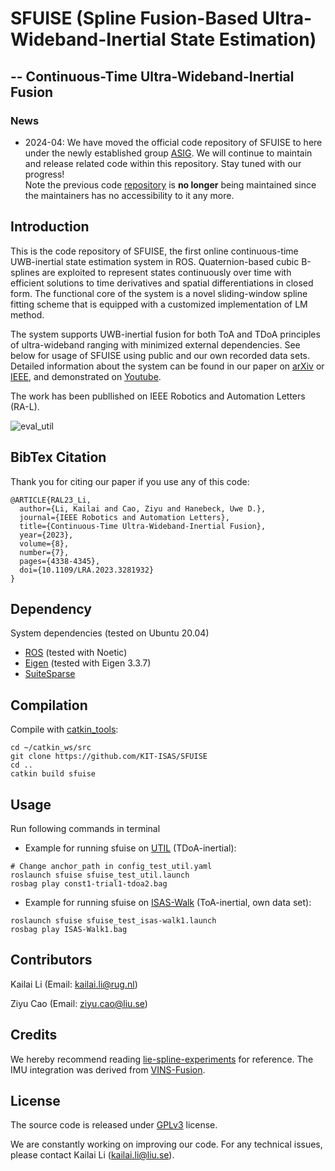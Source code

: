 # SFUISE (Spline Fusion-Based Ultra-Wideband-Inertial State Estimation)
## -- Continuous-Time Ultra-Wideband-Inertial Fusion
### News 
* 2024-04: We have moved the official code repository of SFUISE to here under the newly established group [ASIG](https://kailaili.github.io/). We will continue to maintain and release related code within this repository. Stay tuned with our progress!  
Note the previous code [repository](https://github.com/KIT-ISAS/SFUISE) is **no longer** being maintained since the maintainers has no accessibility to it any more.

## Introduction
This is the code repository of SFUISE, the first online continuous-time UWB-inertial state estimation system in ROS. Quaternion-based cubic B-splines are exploited to represent states continuously over time with efficient solutions to time derivatives and spatial differentiations in closed form. The functional core of the system is a novel sliding-window spline fitting scheme that is equipped with a customized implementation of LM method.

The system supports UWB-inertial fusion for both ToA and TDoA principles of ultra-wideband ranging with minimized external dependencies. See below for usage of SFUISE using public and our own recorded data sets. Detailed information about the system can be found in our paper on [arXiv](https://arxiv.org/abs/2301.09033) or [IEEE](https://doi.org/10.1109/LRA.2023.3281932), and demonstrated on [Youtube](https://www.youtube.com/watch?v=v9bbcskwPnw).

The work has been publlished on IEEE Robotics and Automation Letters (RA-L).

![eval_util](https://github.com/KIT-ISAS/SFUISE/blob/main/doc/util_sequences.gif)
## BibTex Citation
Thank you for citing our paper if you use any of this code:
```
@ARTICLE{RAL23_Li,
  author={Li, Kailai and Cao, Ziyu and Hanebeck, Uwe D.},
  journal={IEEE Robotics and Automation Letters}, 
  title={Continuous-Time Ultra-Wideband-Inertial Fusion}, 
  year={2023},
  volume={8},
  number={7},
  pages={4338-4345},
  doi={10.1109/LRA.2023.3281932}
}

```

## Dependency
System dependencies (tested on Ubuntu 20.04)
* [ROS](http://wiki.ros.org/noetic/Installation) (tested with Noetic)
* [Eigen](https://eigen.tuxfamily.org/index.php?title=Main_Page) (tested with Eigen 3.3.7)
* [SuiteSparse](https://people.engr.tamu.edu/davis/suitesparse.html)
## Compilation
Compile with [catkin_tools](https://catkin-tools.readthedocs.io/en/latest/index.html):
```
cd ~/catkin_ws/src
git clone https://github.com/KIT-ISAS/SFUISE
cd ..
catkin build sfuise
```
## Usage
Run following commands in terminal
* Example for running sfuise on [UTIL](https://utiasdsl.github.io/util-uwb-dataset/) (TDoA-inertial):
```
# Change anchor_path in config_test_util.yaml
roslaunch sfuise sfuise_test_util.launch
rosbag play const1-trial1-tdoa2.bag
```
* Example for running sfuise on [ISAS-Walk](https://github.com/KIT-ISAS/SFUISE/tree/main/dataset) (ToA-inertial, own data set):
```
roslaunch sfuise sfuise_test_isas-walk1.launch
rosbag play ISAS-Walk1.bag
```
## Contributors
Kailai Li (Email: kailai.li@rug.nl)

Ziyu Cao (Email: ziyu.cao@liu.se)
## Credits
We hereby recommend reading [lie-spline-experiments](https://gitlab.com/tum-vision/lie-spline-experiments) for reference. The IMU integration was derived from [VINS-Fusion](https://github.com/HKUST-Aerial-Robotics/VINS-Fusion).
## License
The source code is released under [GPLv3](https://www.gnu.org/licenses/) license.

We are constantly working on improving our code. For any technical issues, please contact 
Kailai Li (kailai.li@liu.se).
